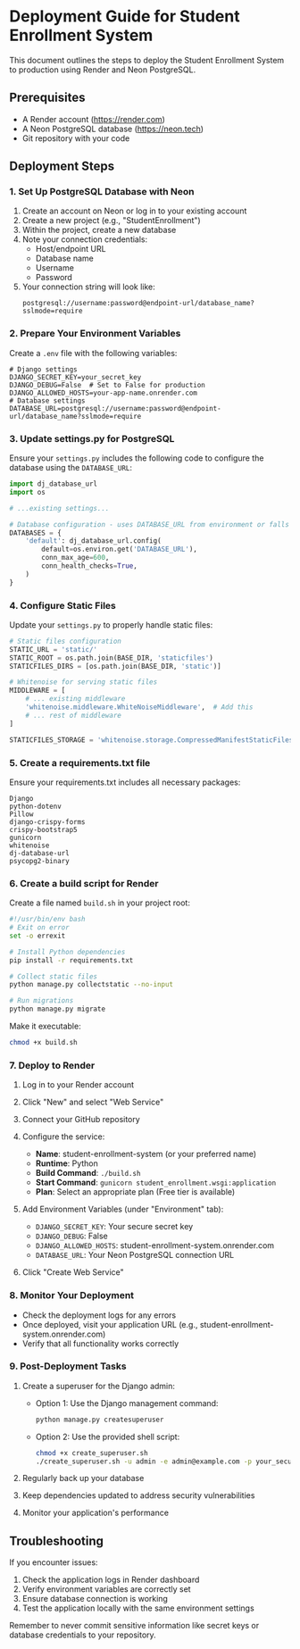# Deployment Guide for Student Enrollment System

This document outlines the steps to deploy the Student Enrollment System to production using Render and Neon PostgreSQL.

## Prerequisites

- A Render account (https://render.com)
- A Neon PostgreSQL database (https://neon.tech)
- Git repository with your code

## Deployment Steps

### 1. Set Up PostgreSQL Database with Neon

1. Create an account on Neon or log in to your existing account
2. Create a new project (e.g., "StudentEnrollment")
3. Within the project, create a new database
4. Note your connection credentials:
   - Host/endpoint URL
   - Database name
   - Username
   - Password
5. Your connection string will look like:
   ```
   postgresql://username:password@endpoint-url/database_name?sslmode=require
   ```

### 2. Prepare Your Environment Variables

Create a `.env` file with the following variables:

```
# Django settings
DJANGO_SECRET_KEY=your_secret_key
DJANGO_DEBUG=False  # Set to False for production
DJANGO_ALLOWED_HOSTS=your-app-name.onrender.com
# Database settings
DATABASE_URL=postgresql://username:password@endpoint-url/database_name?sslmode=require
```

### 3. Update settings.py for PostgreSQL

Ensure your `settings.py` includes the following code to configure the database using the `DATABASE_URL`:

```python
import dj_database_url
import os

# ...existing settings...

# Database configuration - uses DATABASE_URL from environment or falls back to SQLite
DATABASES = {
    'default': dj_database_url.config(
        default=os.environ.get('DATABASE_URL'),
        conn_max_age=600,
        conn_health_checks=True,
    )
}
```

### 4. Configure Static Files

Update your `settings.py` to properly handle static files:

```python
# Static files configuration
STATIC_URL = 'static/'
STATIC_ROOT = os.path.join(BASE_DIR, 'staticfiles')
STATICFILES_DIRS = [os.path.join(BASE_DIR, 'static')]

# Whitenoise for serving static files
MIDDLEWARE = [
    # ... existing middleware
    'whitenoise.middleware.WhiteNoiseMiddleware',  # Add this
    # ... rest of middleware
]

STATICFILES_STORAGE = 'whitenoise.storage.CompressedManifestStaticFilesStorage'
```

### 5. Create a requirements.txt file

Ensure your requirements.txt includes all necessary packages:

```
Django
python-dotenv
Pillow
django-crispy-forms
crispy-bootstrap5
gunicorn
whitenoise
dj-database-url
psycopg2-binary
```

### 6. Create a build script for Render

Create a file named `build.sh` in your project root:

```bash
#!/usr/bin/env bash
# Exit on error
set -o errexit

# Install Python dependencies
pip install -r requirements.txt

# Collect static files
python manage.py collectstatic --no-input

# Run migrations
python manage.py migrate
```

Make it executable:

```bash
chmod +x build.sh
```

### 7. Deploy to Render

1. Log in to your Render account
2. Click "New" and select "Web Service"
3. Connect your GitHub repository
4. Configure the service:

   - **Name**: student-enrollment-system (or your preferred name)
   - **Runtime**: Python
   - **Build Command**: `./build.sh`
   - **Start Command**: `gunicorn student_enrollment.wsgi:application`
   - **Plan**: Select an appropriate plan (Free tier is available)

5. Add Environment Variables (under "Environment" tab):

   - `DJANGO_SECRET_KEY`: Your secure secret key
   - `DJANGO_DEBUG`: False
   - `DJANGO_ALLOWED_HOSTS`: student-enrollment-system.onrender.com
   - `DATABASE_URL`: Your Neon PostgreSQL connection URL

6. Click "Create Web Service"

### 8. Monitor Your Deployment

- Check the deployment logs for any errors
- Once deployed, visit your application URL (e.g., student-enrollment-system.onrender.com)
- Verify that all functionality works correctly

### 9. Post-Deployment Tasks

1. Create a superuser for the Django admin:

   - Option 1: Use the Django management command:

     ```bash
     python manage.py createsuperuser
     ```

   - Option 2: Use the provided shell script:
     ```bash
     chmod +x create_superuser.sh
     ./create_superuser.sh -u admin -e admin@example.com -p your_secure_password
     ```

2. Regularly back up your database
3. Keep dependencies updated to address security vulnerabilities
4. Monitor your application's performance

## Troubleshooting

If you encounter issues:

1. Check the application logs in Render dashboard
2. Verify environment variables are correctly set
3. Ensure database connection is working
4. Test the application locally with the same environment settings

Remember to never commit sensitive information like secret keys or database credentials to your repository.
